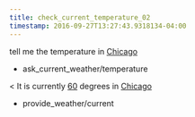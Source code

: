 ```yaml
---
title: check_current_temperature_02
timestamp: 2016-09-27T13:27:43.9318134-04:00
---
```


tell me the temperature in [Chicago](City)
* ask_current_weather/temperature

< It is currently [60](temperature) degrees in [Chicago](City)
* provide_weather/current
